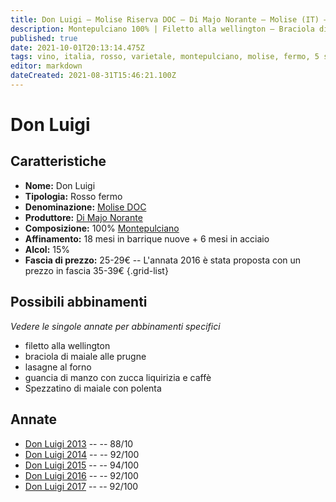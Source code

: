 ```yaml
---
title: Don Luigi – Molise Riserva DOC – Di Majo Norante – Molise (IT) – 25-29€ – 3★-5★
description: Montepulciano 100% | Filetto alla wellington – Braciola di maiale alle prugne – Lasagne al forno – Guancia di manzo con zucca liquirizia e caffè – Spezzatino di maiale con polenta
published: true
date: 2021-10-01T20:13:14.475Z
tags: vino, italia, rosso, varietale, montepulciano, molise, fermo, 5 stelle, filetto alla wellington, braciola di maiale alle prugne, lasagne al forno, guancia di manzo con zucca liquirizia e caffè, Spezzatino di maiale con polenta, 25-29€
editor: markdown
dateCreated: 2021-08-31T15:46:21.100Z
---
```


# Don Luigi

## Caratteristiche
- **Nome:** Don Luigi
- **Tipologia:** Rosso fermo
- **Denominazione:** [Molise DOC](/denominazioni/Italia/Molise/DOC/Molise) 
- **Produttore:** [Di Majo Norante](/produttori/Italia/Molise/Di-Majo-Norante) 
- **Composizione:** 100% [Montepulciano](/vitigni/Italia/bacca-nera/montepulciano)
- **Affinamento:** 18 mesi in barrique nuove + 6 mesi in acciaio
- **Alcol:** 15%
- **Fascia di prezzo:** 25-29€ -- L'annata 2016 è stata proposta con un prezzo in fascia  35-39€
{.grid-list}

## Possibili abbinamenti
*Vedere le singole annate per abbinamenti specifici*

- filetto alla wellington
- braciola di maiale alle prugne
- lasagne al forno
- guancia di manzo con zucca liquirizia e caffè
- Spezzatino di maiale con polenta

## Annate
- [Don Luigi 2013](/vini/Italia/Molise/Di-Majo-Norante/Don-Luigi/2013) -- <span class="star-3"></span> -- 88/10
- [Don Luigi 2014](/vini/Italia/Molise/Di-Majo-Norante/Don-Luigi/2014) -- <span class="star-5"></span> -- 92/100
- [Don Luigi 2015](/vini/Italia/Molise/Di-Majo-Norante/Don-Luigi/2015) -- <span class="star-5"></span> -- 94/100
- [Don Luigi 2016](/vini/Italia/Molise/Di-Majo-Norante/Don-Luigi/2016) -- <span class="star-5"></span> -- 92/100
- [Don Luigi 2017](/vini/Italia/Molise/Di-Majo-Norante/Don-Luigi/2017) -- <span class="star-5"></span> -- 92/100



